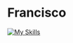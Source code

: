 # Francisco
[![My Skills](https://skillicons.dev/icons?i=aws,gcp,azure,react,vue,flutter&perline=3)](https://skillicons.dev)
